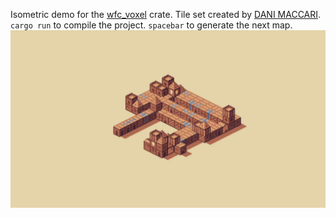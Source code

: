 Isometric demo for the [wfc_voxel](https://github.com/BonsonW/wfc_voxel) crate. Tile set created by [DANI MACCARI](https://dani-maccari.itch.io/cardboard-castles).
`cargo run` to compile the project.
`spacebar` to generate the next map.
![Preview](https://github.com/BonsonW/isometric_demo/blob/main/assets/preview.gif)